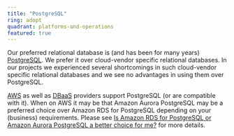 ```yaml
---
title: "PostgreSQL"
ring: adopt
quadrant: platforms-and-operations
featured: true
---
```


Our preferred relational database is (and has been for many years) <a href="https://www.postgresql.org/">PostgreSQL</a>. We prefer it over cloud-vendor specific relational databases. In our projects we experienced several shortcomings in such cloud-vendor specific relational databases and we see no advantages in using them over PostgreSQL. 

<a href="aws.html">AWS</a> as well as <a href="dbaas.html">DBaaS</a> providers support PostgreSQL (or are compatible with it). When on AWS it may be that Amazon Aurora PostgreSQL may be a preferred choice over Amazon RDS for PostgreSQL depending on your (business) requirements. Please see <a href="https://aws.amazon.com/blogs/database/is-amazon-rds-for-postgresql-or-amazon-aurora-postgresql-a-better-choice-for-me/">Is Amazon RDS for PostgreSQL or Amazon Aurora PostgreSQL a better choice for me?</a> for more details.